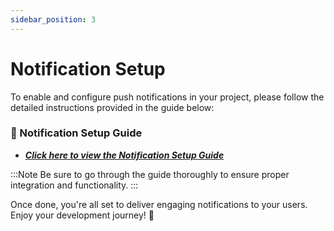 ```yaml
---
sidebar_position: 3
---
```


# Notification Setup

<!-- How to set Notification -->

To enable and configure push notifications in your project, please follow the detailed instructions provided in the guide below:

### 📘 Notification Setup Guide

 - ***[Click here to view the Notification Setup Guide](https://wrteam-in.github.io/common_app_doc/GeneralSettings/notifications)***


:::Note
Be sure to go through the guide thoroughly to ensure proper integration and functionality.
:::

Once done, you're all set to deliver engaging notifications to your users. Enjoy your development journey! 🚀
<!-- ## 📢 Setting Up Push Notifications for iOS  

This guide explains how to enable **Push Notifications** in your iOS app using **Firebase and Apple Push Notification Service (APNs).**  

---

## 🚀 **Enable Push Notifications in Xcode**  

1️⃣ Open **Xcode** and load your project.  
2️⃣ In the **Project Navigator** (left panel), select your project.  
3️⃣ In the right-hand panel, select your **App Target**.  
4️⃣ Navigate to the **Capabilities** tab.  
5️⃣ Enable **Push Notifications**.  
6️⃣ Enable **Remote Notifications** and **Background Fetch** under **Background Modes**.  

![notification](../../static/img/app/1.webp)

---

## 🔑 **APNs Authentication Methods**  

Apple Push Notification service (APNs) supports two authentication methods:  

1️⃣ **Token-based Authentication (.p8 file)**  
2️⃣ **Certificate-based Authentication (.p12 file)**  

---

## 🔹 **Option 1: Token-based Authentication (.p8 file)**  

1️⃣ **Log in** to the [Apple Developer Portal](https://developer.apple.com/account/).  
2️⃣ Go to **Certificates, IDs & Profiles > Identifiers > App IDs**.  
3️⃣ Select your **App ID** and click **Continue**.  
4️⃣ Enable **Push Notifications** in the **Capabilities** section.  

![notification](../../static/img/app/2.webp)

![notification](../../static/img/app/3.webp)


5️⃣ Navigate to **Certificates, IDs & Profiles > Keys**.  
6️⃣ Click **Add Key** and enable **APNs** for it.  

![notification](../../static/img/app/4.webp)

7️⃣ Save and **download the .p8 file** (this can be downloaded only once).  

![notification](../../static/img/app/5.webp)


🔹 **Upload .p8 File to Firebase**  

1️⃣ Open **Firebase Console**.  
2️⃣ Navigate to **Project Settings > Cloud Messaging**.  
3️⃣ Upload the **.p8 file** along with:  
   - **Key ID** (found in Apple Developer Portal under "Keys")  
   - **Team ID** (found under Apple Developer account settings) 

![notification](../../static/img/app/6.webp)

---

## 🔹 **Option 2: Certificate-based Authentication (.p12 file)**  

1️⃣ **Log in** to the [Apple Developer Portal](https://developer.apple.com/account/).  
2️⃣ Navigate to **Certificates, IDs & Profiles > Identifiers > App IDs**.  
3️⃣ Select your **App ID**, enable **Push Notifications**, and save changes.  
4️⃣ Click **Capabilities > Push Notifications > Configure**.  
5️⃣ Click **Create Certificate** under either:  
   - **Development SSL Certificate** (for testing)  
   - **Production SSL Certificate** (for live push notifications)  

6️⃣ Follow Apple's guide to **Create a Certificate Signing Request (CSR)**.  
7️⃣ Upload the CSR file and generate the certificate.  
8️⃣ Click **Download** to download the `.cer` file.  

🔹 **Convert .cer File to .p12 File**  

1️⃣ Open the `.cer` file in **Keychain Access** on your Mac.  
2️⃣ Go to **Category > Certificates**.  
3️⃣ Select your **Push Notification Certificate**.  
4️⃣ Click **File > Export Items**.  
5️⃣ Save the file as **.p12 format**.  

🔹 **Upload .p12 File to Firebase**  

1️⃣ Open **Firebase Console**.  
2️⃣ Navigate to **Project Settings > Cloud Messaging**.  
3️⃣ Upload the **.p12 file** and enter the password if prompted. 

![notification](../../static/img/app/7.webp)
![notification](../../static/img/app/8.webp)


---

✅ **Push Notifications Setup Completed! 🎉**  

Your iOS app is now configured to receive **Push Notifications** via **Firebase and APNs**. 🚀   -->
